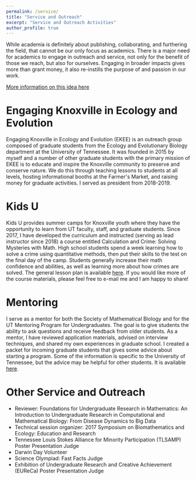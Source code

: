 ```yaml
---
permalink: /service/
title: "Service and Outreach"
excerpt: "Service and Outreach Activities"
author_profile: true
---
```

While academia is definitely about publishing, collaborating, and furthering the field, that cannot be our only focus as academics. There is a major need for academics to engage in outreach and service, not only for the benefit of those we reach, but also for ourselves. Engaging in broader impacts gives more than grant money, it also re-instills the purpose of and passion in our work.  

[More information on this idea here](http://shelbymscott.github.io/files/Pfeifer_2016.pdf)

Engaging Knoxville in Ecology and Evolution
======
Engaging Knoxville in Ecology and Evolution (EKEE) is an outreach group composed of graduate students from the Ecology and Evolutionary Biology department at the University of Tennessee. It was founded in 2015 by myself and a number of other graduate students with the primary mission of EKEE is to educate and inspire the Knoxville community to preserve and conserve nature. We do this through teaching lessons to students at all levels, hosting informational booths at the Farmer's Market, and raising money for graduate activities. I served as president from 2018-2019.  

Kids U
======
Kids U provides summer camps for Knoxville youth where they have the opportunity to learn from UT faculty, staff, and graduate students. Since 2017, I have developed the curriculum and instructed (serving as lead instructor since 2018) a course entitled Calculation and Crime: Solving Mysteries with Math. High school students spend a week learning how to solve a crime using quantitative methods, then put their skills to the test on the final day of the camp. Students generally increase their math confidence and abilities, as well as learning more about how crimes are solved. The general lesson plan is available [here](https://docs.google.com/document/d/1WYqaSy5AXTMGlD43kGnDA2fB_dTEw9mm4m5lHprl4dI/edit?usp=sharing). If you would like more of the course materials, please feel free to e-mail me and I am happy to share!  


Mentoring
======
I serve as a mentor for both the Society of Mathematical Biology and for the UT Mentoring Program for Undergraduates. The goal is to give students the ability to ask questions and receive feedback from older students. As a mentor, I have reviewed application materials, advised on interview techniques, and shared my own experiences in graduate school. I created a packet for incoming graduate students that gives some advice about starting a program. Some of the information is specific to the University of Tennessee, but the advice may be helpful for other students. It is available [here](https://docs.google.com/document/d/1Yf6Ii8Mw8zHcwAQxEiD-3d6dILqukigmutWPgZ7JWdA/edit).


Other Service and Outreach
======
* Reviewer: Foundations for Undergraduate Research in Mathematics: An Introduction to Undergraduate Research in Computational and Mathematical Biology: From Disease Dynamics to Big Data
* Technical session organizer: 2017 Symposium on Biomathematics and Ecology: Education and Research
* Tennessee Louis Stokes Alliance for Minority Participation (TLSAMP) Poster Presentation Judge
* Darwin Day Volunteer
* Science Olympiad: Fast Facts Judge
* Exhibition of Undergraduate Research and Creative Achievement (EUReCa) Poster Presentation Judge
